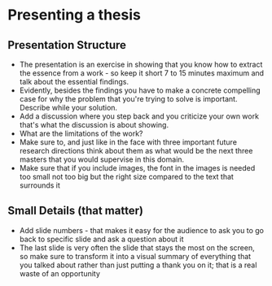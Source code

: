 # Presenting a thesis

## Presentation Structure
- The presentation is an exercise in showing that you know how to extract the essence from a work - so keep it short 7 to 15 minutes maximum and talk about the essential findings.
- Evidently, besides the findings you have to make a concrete compelling case for why the problem that you're trying to solve is important. Describe while your solution.
- Add a discussion where you step back and you criticize your own work that's what the discussion is about showing.
- What are the limitations of the work?
- Make sure to, and just like in the face with three important future research directions think about them as what would be the next three masters that you would supervise in this domain.
- Make sure that if you include images, the font in the images is needed too small not too big but the right size compared to the text that surrounds it


## Small Details (that matter)
- Add slide numbers - that makes it easy for the audience to ask you to go back to specific slide and ask a question about it
- The last slide is very often the slide that stays the most on the screen, so make sure to transform it into a visual summary of everything that you talked about rather than just putting a thank you on it; that is a real waste of an opportunity

